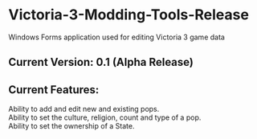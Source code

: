 # Victoria-3-Modding-Tools-Release
Windows Forms application used for editing Victoria 3 game data

## Current Version: 0.1 (Alpha Release)

## Current Features:
Ability to add and edit new and existing pops.<br />
Ability to set the culture, religion, count and type of a pop.<br />
Ability to set the ownership of a State.
